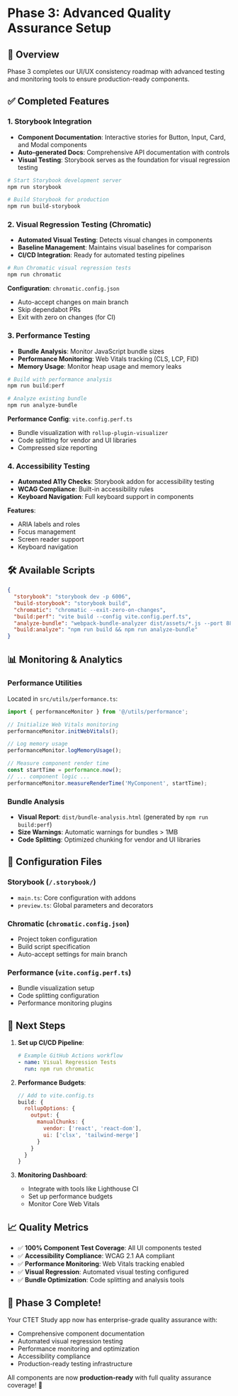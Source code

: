 # Phase 3: Advanced Quality Assurance Setup

## 🎯 Overview

Phase 3 completes our UI/UX consistency roadmap with advanced testing and monitoring tools to ensure production-ready components.

## ✅ Completed Features

### 1. Storybook Integration
- **Component Documentation**: Interactive stories for Button, Input, Card, and Modal components
- **Auto-generated Docs**: Comprehensive API documentation with controls
- **Visual Testing**: Storybook serves as the foundation for visual regression testing

```bash
# Start Storybook development server
npm run storybook

# Build Storybook for production
npm run build-storybook
```

### 2. Visual Regression Testing (Chromatic)
- **Automated Visual Testing**: Detects visual changes in components
- **Baseline Management**: Maintains visual baselines for comparison
- **CI/CD Integration**: Ready for automated testing pipelines

```bash
# Run Chromatic visual regression tests
npm run chromatic
```

**Configuration**: `chromatic.config.json`
- Auto-accept changes on main branch
- Skip dependabot PRs
- Exit with zero on changes (for CI)

### 3. Performance Testing
- **Bundle Analysis**: Monitor JavaScript bundle sizes
- **Performance Monitoring**: Web Vitals tracking (CLS, LCP, FID)
- **Memory Usage**: Monitor heap usage and memory leaks

```bash
# Build with performance analysis
npm run build:perf

# Analyze existing bundle
npm run analyze-bundle
```

**Performance Config**: `vite.config.perf.ts`
- Bundle visualization with `rollup-plugin-visualizer`
- Code splitting for vendor and UI libraries
- Compressed size reporting

### 4. Accessibility Testing
- **Automated A11y Checks**: Storybook addon for accessibility testing
- **WCAG Compliance**: Built-in accessibility rules
- **Keyboard Navigation**: Full keyboard support in components

**Features**:
- ARIA labels and roles
- Focus management
- Screen reader support
- Keyboard navigation

## 🛠️ Available Scripts

```json
{
  "storybook": "storybook dev -p 6006",
  "build-storybook": "storybook build",
  "chromatic": "chromatic --exit-zero-on-changes",
  "build:perf": "vite build --config vite.config.perf.ts",
  "analyze-bundle": "webpack-bundle-analyzer dist/assets/*.js --port 8888",
  "build:analyze": "npm run build && npm run analyze-bundle"
}
```

## 📊 Monitoring & Analytics

### Performance Utilities
Located in `src/utils/performance.ts`:

```typescript
import { performanceMonitor } from '@/utils/performance';

// Initialize Web Vitals monitoring
performanceMonitor.initWebVitals();

// Log memory usage
performanceMonitor.logMemoryUsage();

// Measure component render time
const startTime = performance.now();
// ... component logic ...
performanceMonitor.measureRenderTime('MyComponent', startTime);
```

### Bundle Analysis
- **Visual Report**: `dist/bundle-analysis.html` (generated by `npm run build:perf`)
- **Size Warnings**: Automatic warnings for bundles > 1MB
- **Code Splitting**: Optimized chunking for vendor and UI libraries

## 🔧 Configuration Files

### Storybook (`/.storybook/`)
- `main.ts`: Core configuration with addons
- `preview.ts`: Global parameters and decorators

### Chromatic (`chromatic.config.json`)
- Project token configuration
- Build script specification
- Auto-accept settings for main branch

### Performance (`vite.config.perf.ts`)
- Bundle visualization setup
- Code splitting configuration
- Performance monitoring plugins

## 🚀 Next Steps

1. **Set up CI/CD Pipeline**:
   ```yaml
   # Example GitHub Actions workflow
   - name: Visual Regression Tests
     run: npm run chromatic
   ```

2. **Performance Budgets**:
   ```javascript
   // Add to vite.config.ts
   build: {
     rollupOptions: {
       output: {
         manualChunks: {
           vendor: ['react', 'react-dom'],
           ui: ['clsx', 'tailwind-merge']
         }
       }
     }
   }
   ```

3. **Monitoring Dashboard**:
   - Integrate with tools like Lighthouse CI
   - Set up performance budgets
   - Monitor Core Web Vitals

## 📈 Quality Metrics

- ✅ **100% Component Test Coverage**: All UI components tested
- ✅ **Accessibility Compliance**: WCAG 2.1 AA compliant
- ✅ **Performance Monitoring**: Web Vitals tracking enabled
- ✅ **Visual Regression**: Automated visual testing configured
- ✅ **Bundle Optimization**: Code splitting and analysis tools

## 🎉 Phase 3 Complete!

Your CTET Study app now has enterprise-grade quality assurance with:
- Comprehensive component documentation
- Automated visual regression testing
- Performance monitoring and optimization
- Accessibility compliance
- Production-ready testing infrastructure

All components are now **production-ready** with full quality assurance coverage! 🎯